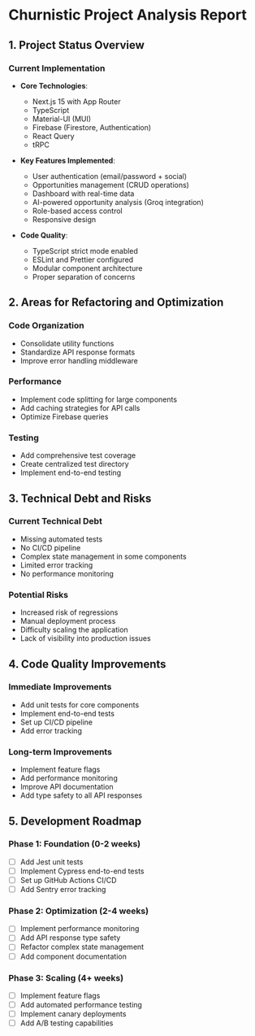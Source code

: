 # Churnistic Project Analysis Report

## 1. Project Status Overview

### Current Implementation
- **Core Technologies**:
  - Next.js 15 with App Router
  - TypeScript
  - Material-UI (MUI)
  - Firebase (Firestore, Authentication)
  - React Query
  - tRPC

- **Key Features Implemented**:
  - User authentication (email/password + social)
  - Opportunities management (CRUD operations)
  - Dashboard with real-time data
  - AI-powered opportunity analysis (Groq integration)
  - Role-based access control
  - Responsive design

- **Code Quality**:
  - TypeScript strict mode enabled
  - ESLint and Prettier configured
  - Modular component architecture
  - Proper separation of concerns

## 2. Areas for Refactoring and Optimization

### Code Organization
- Consolidate utility functions
- Standardize API response formats
- Improve error handling middleware

### Performance
- Implement code splitting for large components
- Add caching strategies for API calls
- Optimize Firebase queries

### Testing
- Add comprehensive test coverage
- Create centralized test directory
- Implement end-to-end testing

## 3. Technical Debt and Risks

### Current Technical Debt
- Missing automated tests
- No CI/CD pipeline
- Complex state management in some components
- Limited error tracking
- No performance monitoring

### Potential Risks
- Increased risk of regressions
- Manual deployment process
- Difficulty scaling the application
- Lack of visibility into production issues

## 4. Code Quality Improvements

### Immediate Improvements
- Add unit tests for core components
- Implement end-to-end tests
- Set up CI/CD pipeline
- Add error tracking

### Long-term Improvements
- Implement feature flags
- Add performance monitoring
- Improve API documentation
- Add type safety to all API responses

## 5. Development Roadmap

### Phase 1: Foundation (0-2 weeks)
- [ ] Add Jest unit tests
- [ ] Implement Cypress end-to-end tests
- [ ] Set up GitHub Actions CI/CD
- [ ] Add Sentry error tracking

### Phase 2: Optimization (2-4 weeks)
- [ ] Implement performance monitoring
- [ ] Add API response type safety
- [ ] Refactor complex state management
- [ ] Add component documentation

### Phase 3: Scaling (4+ weeks)
- [ ] Implement feature flags
- [ ] Add automated performance testing
- [ ] Implement canary deployments
- [ ] Add A/B testing capabilities